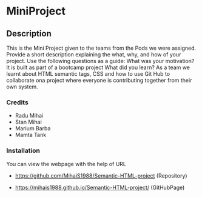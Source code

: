 # MiniProject
## Description
This is the Mini Project given to the teams from the Pods we were assigned.
Provide a short description explaining the what, why, and how of your project. Use the following questions as a guide:
What was your motivation?
It is built as part of a bootcamp project
What did you learn?
As a team we learnt about HTML semantic tags, CSS and how to use Git Hub to collaborate ona  project where everyone is contributing together from their own system.
### Credits
* Radu Mihai
* Stan Mihai
* Marium Barba
* Mamta Tank

### Installation

You can view the webpage with the help of URL  

* https://github.com/MihaiS1988/Semantic-HTML-project  (Repository)

*  https://mihais1988.github.io/Semantic-HTML-project/  (GitHubPage) 
